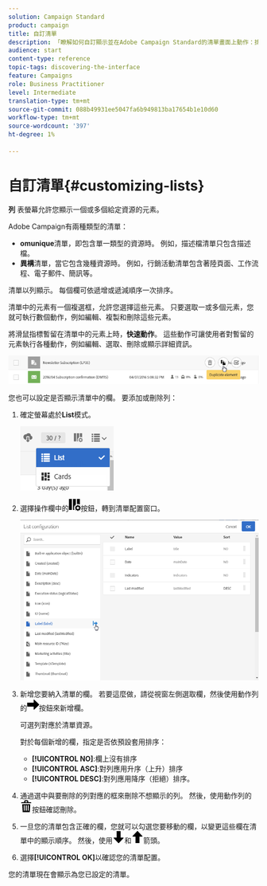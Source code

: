 ```yaml
---
solution: Campaign Standard
product: campaign
title: 自訂清單
description: 「瞭解如何自訂顯示並在Adobe Campaign Standard的清單畫面上動作：排序、篩選、刪除或複製元素。 清單畫面會顯示一或多個特定資源的元素。」
audience: start
content-type: reference
topic-tags: discovering-the-interface
feature: Campaigns
role: Business Practitioner
level: Intermediate
translation-type: tm+mt
source-git-commit: 088b49931ee5047fa6b949813ba17654b1e10d60
workflow-type: tm+mt
source-wordcount: '397'
ht-degree: 1%

---
```



# 自訂清單{#customizing-lists}

**列** 表螢幕允許您顯示一個或多個給定資源的元素。

Adobe Campaign有兩種類型的清單：

* **omunique**&#x200B;清單，即包含單一類型的資源時。 例如，描述檔清單只包含描述檔。
* **異構**&#x200B;清單，當它包含幾種資源時。 例如，行銷活動清單包含著陸頁面、工作流程、電子郵件、簡訊等。

清單以列顯示。 每個欄可依遞增或遞減順序一次排序。

清單中的元素有一個複選框，允許您選擇這些元素。 只要選取一或多個元素，您就可執行數個動作，例如編輯、複製和刪除這些元素。

將滑鼠指標暫留在清單中的元素上時，**快速動作**。 這些動作可讓使用者對暫留的元素執行各種動作，例如編輯、選取、刪除或顯示詳細資訊。

![](assets/overview_list_quickactions.png)

您也可以設定是否顯示清單中的欄。 要添加或刪除列：

1. 確定螢幕處於&#x200B;**List**&#x200B;模式。

   ![](assets/export_list_mode_switch.png)

1. 選擇操作欄中的![](assets/columnsettings.png)按鈕，轉到清單配置窗口。

   ![](assets/list_configuration1.png)

1. 新增您要納入清單的欄。 若要這麼做，請從視窗左側選取欄，然後使用動作列的![](assets/arrowright.png)按鈕來新增欄。

   可選列對應於清單資源。

   對於每個新增的欄，指定是否依預設套用排序：

   * **[!UICONTROL NO]**:欄上沒有排序
   * **[!UICONTROL ASC]**:對列應用升序（上升）排序
   * **[!UICONTROL DESC]**:對列應用降序（拒絕）排序。

1. 通過選中與要刪除的列對應的框來刪除不想顯示的列。 然後，使用動作列的![](assets/delete.png)按鈕確認刪除。
1. 一旦您的清單包含正確的欄，您就可以勾選您要移動的欄，以變更這些欄在清單中的顯示順序。 然後，使用![](assets/arrowdown.png)和![](assets/arrowup.png)箭頭。
1. 選擇&#x200B;**[!UICONTROL OK]**&#x200B;以確認您的清單配置。

您的清單現在會顯示為您已設定的清單。
